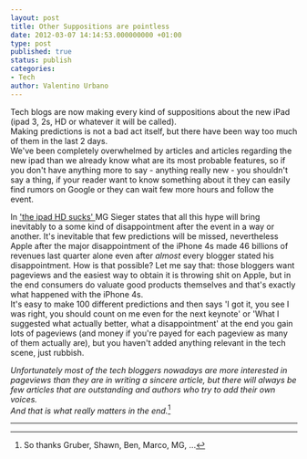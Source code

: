 ```yaml
---
layout: post
title: Other Suppositions are pointless
date: 2012-03-07 14:14:53.000000000 +01:00
type: post
published: true
status: publish
categories:
- Tech
author: Valentino Urbano 
---
```


Tech blogs are now making every kind of suppositions about the new iPad (ipad 3, 2s, HD or whatever it will be called).  
Making predictions is not a bad act itself, but there have been way too much of them in the last 2 days.  
We've been completely overwhelmed by articles and articles regarding the new ipad than we already know what are its most probable features, so if you don't have anything more to say - anything really new - you shouldn't say a thing, if your reader want to know something about it they can easily find rumors on Google or they can wait few more hours and follow the event.

In ['the ipad HD sucks' ][0]MG Sieger states that all this hype will bring inevitably to a some kind of  disappointment after the event in a way or another. It's inevitable that few predictions will be missed, nevertheless Apple after the major disappointment of the iPhone 4s made 46 billions of revenues last quarter alone even after _almost_ every blogger stated his disappointment. How is that possible? Let me say that: those bloggers want pageviews and the easiest way to obtain it is throwing shit on Apple, but in the end consumers do valuate good products themselves and that's exactly what happened with the iPhone 4s.  
It's easy to make 100 different predictions and then says 'I got it, you see I was right, you should count on me even for the next keynote' or 'What I suggested what actually better, what a disappointment' at the end you gain lots of pageviews (and money if you're payed for each pageview as many of them actually are), but you haven't added anything relevant in the tech scene, just rubbish.

_Unfortunately most of the tech bloggers nowadays are more interested in pageviews than they are in writing a sincere article, but there will always be few articles that are outstanding and authors who try to add their own voices.  
And that is what really matters in the end._[^1]

---

[^1]: So thanks Gruber, Shawn, Ben, Marco, MG, ...


[0]: http://techcrunch.com/2012/03/06/the-ipad-hd-is-wonderful/
